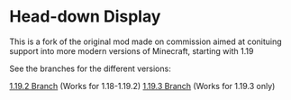 # Head-down Display
This is a fork of the original mod made on commission aimed at conituing support into more modern versions of Minecraft, starting with 1.19

See the branches for the different versions:

[1.19.2 Branch](https://github.com/TheComputerizer/headdowndisplay-continuation/tree/1.19.2) (Works for 1.18-1.19.2)
[1.19.3 Branch](https://github.com/TheComputerizer/headdowndisplay-continuation/tree/1.19.2) (Works for 1.19.3 only)
